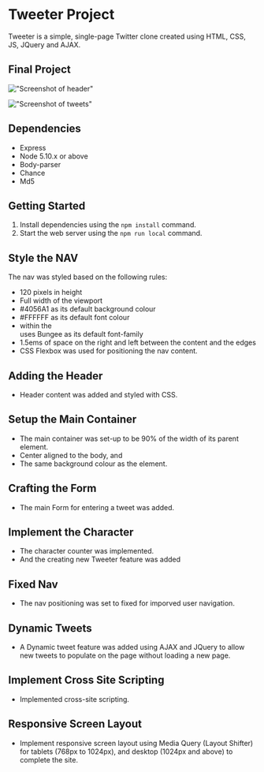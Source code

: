 # Tweeter Project

Tweeter is a simple, single-page Twitter clone created using HTML, CSS, JS, JQuery and AJAX.

## Final Project

!["Screenshot of header"]()

!["Screenshot of tweets"]()

## Dependencies

- Express
- Node 5.10.x or above
- Body-parser
- Chance
- Md5

## Getting Started

1. Install dependencies using the `npm install` command.
2. Start the web server using the `npm run local` command.

## Style the NAV

The nav was styled based on the following rules:

- 120 pixels in height
- Full width of the viewport
- #4056A1 as its default background colour
- #FFFFFF as its default font colour
- <span> within the <nav> uses Bungee as its default font-family
- 1.5ems of space on the right and left between the content and the edges
- CSS Flexbox was used for positioning the nav content.

## Adding the Header

- Header content was added and styled with CSS.

## Setup the Main Container

- The main container was set-up to be 90% of the width of its parent element.
- Center aligned to the body, and
- The same background colour as the <body> element.

## Crafting the Form

- The main Form for entering a tweet was added.

## Implement the Character

- The character counter was implemented.
- And the creating new Tweeter feature was added

## Fixed Nav

- The nav positioning was set to fixed for imporved user navigation.

## Dynamic Tweets

- A Dynamic tweet feature was added using AJAX and JQuery to allow new tweets to populate on the page without loading a new page.

## Implement Cross Site Scripting

- Implemented cross-site scripting.

## Responsive Screen Layout

- Implement responsive screen layout using Media Query (Layout Shifter) for tablets (768px to 1024px), and desktop (1024px and above) to complete the site.

